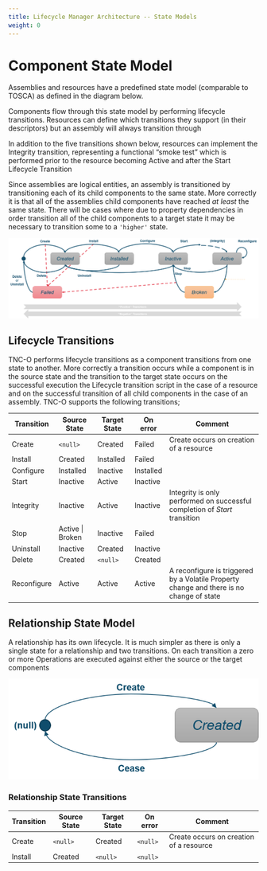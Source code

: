 ```yaml
---
title: Lifecycle Manager Architecture -- State Models
weight: 0
---
```


# Component State Model

Assemblies and resources have a predefined state model (comparable to TOSCA) as defined in the diagram below.

Components flow through this state model by performing lifecycle transitions. 
Resources can define which transitions they support (in their descriptors) but an assembly will always transition through 

In addition to the five transitions shown below, resources can implement the Integrity transition, representing a functional “smoke test” which is performed prior to the resource becoming Active and after the Start Lifecycle Transition

Since assemblies are logical entities, an assembly is transitioned by transitioning each of its child components to the same state. More correctly it is that all of the assemblies child components have reached _at least_ the same state. There will be cases where due to property dependencies in order transition all of the child components to a target state it may be necessary to transition some to a `'higher'` state.

![TNC-O State Model](/images/reference/state-model/state-model.png "TNC-O State Model")

## Lifecycle Transitions

TNC-O performs lifecycle transitions as a component transitions from one state to another. More correctly a transition occurs while a component is in the source state and the transition to the target state occurs on the successful execution the Lifecycle transition script in the case of a resource and on the successful transition of all child components in the case of an assembly. TNC-O supports the following transitions;


| Transition | Source State | Target State | On error  | Comment |
|---|---|---|---|---|
| Create  | `<null>` | Created | Failed | Create occurs on creation of a resource
| Install  | Created | Installed | Failed | 
| Configure  | Installed | Inactive | Installed | 
| Start  | Inactive | Active | Inactive |
| Integrity | Inactive | Active | Inactive | Integrity is only performed on successful completion of _Start_ transition 
| Stop | Active \| Broken | Inactive | Failed | 
| Uninstall  | Inactive | Created | Inactive | 
| Delete  | Created | `<null>` | Created | 
| Reconfigure | Active | Active | Active | A reconfigure is triggered by a Volatile Property change and there is no change of state |


## Relationship State Model
A relationship has its own lifecycle. It is much simpler as there is only a single state for a relationship and two transitions. On each transition a zero or more Operations are executed against either the source or the target components

![TNC-O State Model](/images/reference/state-model/relationship-model.png "TNC-O State Model")

### Relationship State Transitions

| Transition | Source State | Target State | On error  | Comment |
|---|---|---|---|---|
| Create  | `<null>` | Created | `<null>` | Create occurs on creation of a resource
| Install  | Created | `<null>` | `<null>` | 
